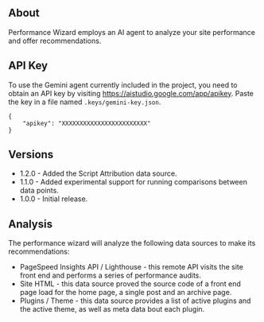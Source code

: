 ## About
Performance Wizard employs an AI agent to analyze your site performance and offer recommendations.

## API Key
To use the Gemini agent currently included in the project, you need to obtain an API key by visiting https://aistudio.google.com/app/apikey. Paste the key in a file named `.keys/gemini-key.json`.

```
{
	"apikey": "XXXXXXXXXXXXXXXXXXXXXXXX"
}
```
## Versions
* 1.2.0 - Added the Script Attribution data source.
* 1.1.0 - Added experimental support for running comparisons between data points.
* 1.0.0 - Initial release.

## Analysis
The performance wizard will analyze the following data sources to make its recommendations:
* PageSpeed Insights API / Lighthouse - this remote API visits the site front end and performs a series of performance audits.
* Site HTML - this data source proved the source code of a front end page load for the home page, a single post and an archive page.
* Plugins / Theme - this data source provides a list of active plugins and the active theme, as well as meta data bout each plugin.

